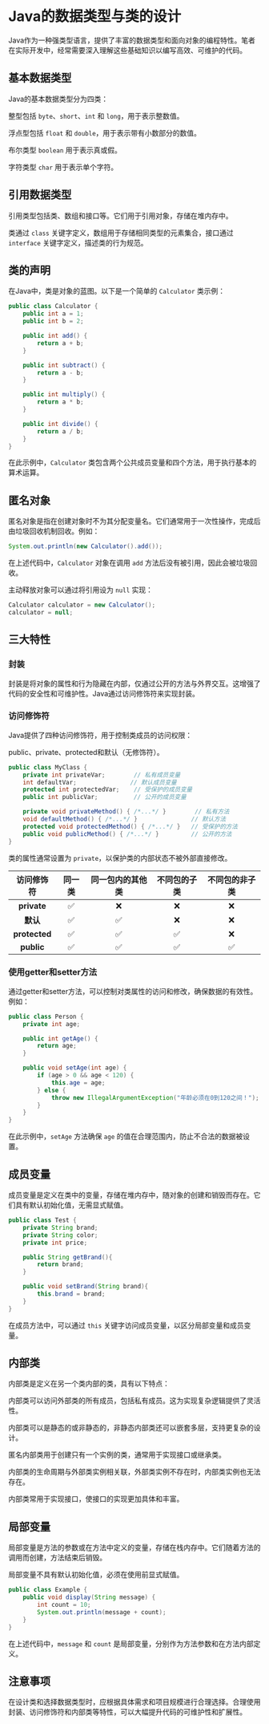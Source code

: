 # Java的数据类型与类的设计

Java作为一种强类型语言，提供了丰富的数据类型和面向对象的编程特性。笔者在实际开发中，经常需要深入理解这些基础知识以编写高效、可维护的代码。

## 基本数据类型

Java的基本数据类型分为四类：

整型包括 `byte`、`short`、`int` 和 `long`，用于表示整数值。

浮点型包括 `float` 和 `double`，用于表示带有小数部分的数值。

布尔类型 `boolean` 用于表示真或假。

字符类型 `char` 用于表示单个字符。

## 引用数据类型

引用类型包括类、数组和接口等。它们用于引用对象，存储在堆内存中。

类通过 `class` 关键字定义，数组用于存储相同类型的元素集合，接口通过 `interface` 关键字定义，描述类的行为规范。

## 类的声明

在Java中，类是对象的蓝图。以下是一个简单的 `Calculator` 类示例：

```java
public class Calculator {
    public int a = 1;
    public int b = 2;

    public int add() {
        return a + b;
    }

    public int subtract() {
        return a - b;
    }

    public int multiply() {
        return a * b;
    }

    public int divide() {
        return a / b;
    }
}
```

在此示例中，`Calculator` 类包含两个公共成员变量和四个方法，用于执行基本的算术运算。

## 匿名对象

匿名对象是指在创建对象时不为其分配变量名。它们通常用于一次性操作，完成后由垃圾回收机制回收。例如：

```java
System.out.println(new Calculator().add());
```

在上述代码中，`Calculator` 对象在调用 `add` 方法后没有被引用，因此会被垃圾回收。

主动释放对象可以通过将引用设为 `null` 实现：

```java
Calculator calculator = new Calculator();
calculator = null;
```

## 三大特性

### 封装

封装是将对象的属性和行为隐藏在内部，仅通过公开的方法与外界交互。这增强了代码的安全性和可维护性。Java通过访问修饰符来实现封装。

### 访问修饰符

Java提供了四种访问修饰符，用于控制类成员的访问权限：

public、private、protected和默认（无修饰符）。

```java
public class MyClass {
    private int privateVar;        // 私有成员变量
    int defaultVar;               // 默认成员变量
    protected int protectedVar;    // 受保护的成员变量
    public int publicVar;          // 公开的成员变量

    private void privateMethod() { /*...*/ }        // 私有方法
    void defaultMethod() { /*...*/ }               // 默认方法
    protected void protectedMethod() { /*...*/ }   // 受保护的方法
    public void publicMethod() { /*...*/ }         // 公开的方法
}
```

类的属性通常设置为 `private`，以保护类的内部状态不被外部直接修改。

| **访问修饰符** | **同一类** | **同一包内的其他类** | **不同包的子类** | **不同包的非子类** |
| :---: | :---: | :---: | :---: | :---: |
| **private** | ✅ | ❌ | ❌ | ❌ |
| **默认** | ✅ | ✅ | ❌ | ❌ |
| **protected** | ✅ | ✅ | ✅ | ❌ |
| **public** | ✅ | ✅ | ✅ | ✅ |

### 使用getter和setter方法

通过getter和setter方法，可以控制对类属性的访问和修改，确保数据的有效性。例如：

```java
public class Person {
    private int age;

    public int getAge() {
        return age;
    }

    public void setAge(int age) {
        if (age > 0 && age < 120) {
            this.age = age;
        } else {
            throw new IllegalArgumentException("年龄必须在0到120之间！");
        }
    }
}
```

在此示例中，`setAge` 方法确保 `age` 的值在合理范围内，防止不合法的数据被设置。

## 成员变量

成员变量是定义在类中的变量，存储在堆内存中，随对象的创建和销毁而存在。它们具有默认初始化值，无需显式赋值。

```java
public class Test {
    private String brand;
    private String color;
    private int price;

    public String getBrand(){
        return brand;
    }

    public void setBrand(String brand){
        this.brand = brand;
    }
}
```

在成员方法中，可以通过 `this` 关键字访问成员变量，以区分局部变量和成员变量。

## 内部类

内部类是定义在另一个类内部的类，具有以下特点：

内部类可以访问外部类的所有成员，包括私有成员。这为实现复杂逻辑提供了灵活性。

内部类可以是静态的或非静态的，非静态内部类还可以嵌套多层，支持更复杂的设计。

匿名内部类用于创建只有一个实例的类，通常用于实现接口或继承类。

内部类的生命周期与外部类实例相关联，外部类实例不存在时，内部类实例也无法存在。

内部类常用于实现接口，使接口的实现更加具体和丰富。

## 局部变量

局部变量是方法的参数或在方法中定义的变量，存储在栈内存中。它们随着方法的调用而创建，方法结束后销毁。

局部变量不具有默认初始化值，必须在使用前显式赋值。

```java
public class Example {
    public void display(String message) {
        int count = 10;
        System.out.println(message + count);
    }
}
```

在上述代码中，`message` 和 `count` 是局部变量，分别作为方法参数和在方法内部定义。

## 注意事项

在设计类和选择数据类型时，应根据具体需求和项目规模进行合理选择。合理使用封装、访问修饰符和内部类等特性，可以大幅提升代码的可维护性和扩展性。

# 